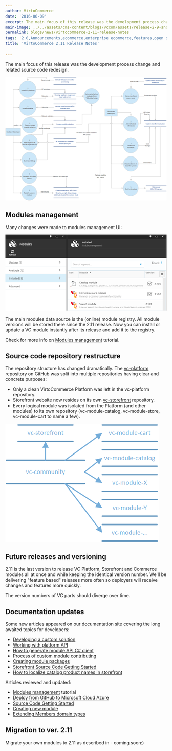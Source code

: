```yaml
---
author: VirtoCommerce
date: '2016-06-09'
excerpt: The main focus of this release was the development process change and related source code redesign.
main-image: ../../assets/cms-content/blogs/vccom/assets/release-2-9-snowdrop.jpg
permalink: blogs/news/virtocommerce-2-11-release-notes
tags: '2.0,Announcements,ecommerce,enterprise ecommerce,features,open source,release notes,seo'
title: 'VirtoCommerce 2.11 Release Notes'

---
```

The main focus of this release was the development process change and related source code redesign.

![](../../assets/images/blog/without-source-code-development-process-data-flow-1.png "Developing a custom solution. Data Flow Diagram")

## Modules management

Many changes were made to modules management UI:

![](../../assets/images/blog/modules.png)

The main modules data source is the (online) module registry. All module versions will be stored there since the 2.11 release. Now you can install or update a VC module instantly after its release and add it to the registry.

Check for more info on [Modules management](http://docs.virtocommerce.com/x/4wDr) tutorial.

## Source code repository restructure

The repository structure has changed dramatically. The [vc-platform](https://github.com/VirtoCommerce/vc-platform) repository on GitHub was split into multiple repositories having clear and concrete purposes:

* Only a clean VirtoCommerce Platform was left in the vc-platform repository.
* Storefront website now resides on its own [vc-storefront](https://github.com/VirtoCommerce/vc-storefront) repository.
* Every logical module was isolated from the Platform (and other modules) to its own repository (vc-module-catalog, vc-module-store, vc-module-cart to name a few).

![](../../assets/images/blog/vc-repository-split.png "vc-community repository structure change")

## Future releases and versioning

2.11 is the last version to release VC Platform, Storefront and Commerce modules all at once and while keeping the identical version number. We'll be delivering "feature based" releases more often so deployers will receive changes and features more quickly.

The version numbers of VC parts should diverge over time.

## Documentation updates

Some new articles appeared on our documentation site covering the long awaited topics for developers:

* [Developing a custom solution](http://docs.virtocommerce.com/x/BwAEAQ)
* [Working with platform API](http://docs.virtocommerce.com/x/JQAqAQ)
* [How to generate module API C# client](http://docs.virtocommerce.com/x/BwAqAQ)
* [Process of custom module contributing](http://docs.virtocommerce.com/x/XQAqAQ)
* [Creating module packages](http://docs.virtocommerce.com/x/3gDr)
* [Storefront Source Code Getting Started](http://docs.virtocommerce.com/x/TQAqAQ)
* [How to localize catalog product names in storefront](http://docs.virtocommerce.com/x/CQAnAQ)

Articles reviewed and updated:

* [Modules management](http://docs.virtocommerce.com/x/4wDr) tutorial
* [Deploy from GitHub to Microsoft Cloud Azure](http://docs.virtocommerce.com/x/K4Dd)
* [Source Code Getting Started](http://docs.virtocommerce.com/x/W4Dd)
* [Creating new module](http://docs.virtocommerce.com/x/aQDL)
* [Extending Members domain types](http://docs.virtocommerce.com/x/FQAgAQ)

## Migration to ver. 2.11

Migrate your own modules to 2.11 as described in - coming soon:)